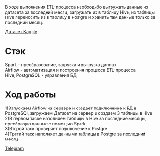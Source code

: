 В ходе выполнения ETL-процесса необходибо выгружать данные из датасета за последний месяц, загружать их в таблицу Hive, из таблицы Hive переносить из в таблицу в Postgre и хранить там данные только за последний месяц.

[Датасет Kaggle](https://www.kaggle.com/datasets/justinwilcher/nashville-accident-reports-jan-2018-apl-2025)

__Стэк__
=
Spark - преобразование, загрузка и выгрузка данных\
Airflow - автоматизация и построения процесса ETL-процесса\
Hive, PostgreSQL - управления БД

__Ход работы__
=
1)Запускаем Airflow на сервере и создает подключение к БД в PostgreSQl, загружаем Датасет на сервер и создаем 3 таблицы в Hive\
2)В первом таске наполняем таблицы в Hive за последние месяцы, преобразую данные с помощью Spark\
3)Второй таск проверяет подключение к Postgre\
4)Третий таск наполняет данными таблицы в Postgre за последний месяц

[Telegram](https://t.me/Mixanikkkkk)

